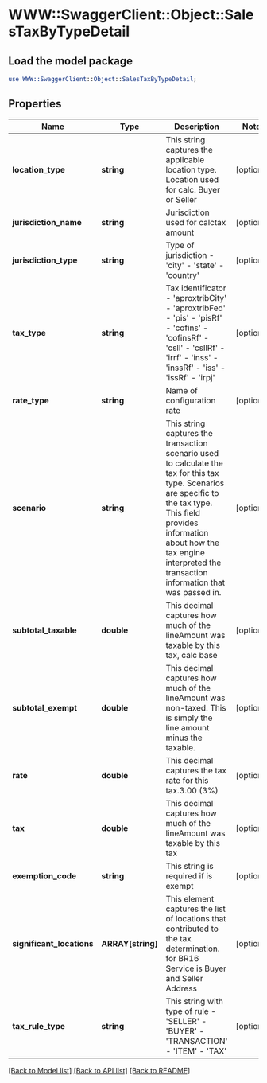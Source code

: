 # WWW::SwaggerClient::Object::SalesTaxByTypeDetail

## Load the model package
```perl
use WWW::SwaggerClient::Object::SalesTaxByTypeDetail;
```

## Properties
Name | Type | Description | Notes
------------ | ------------- | ------------- | -------------
**location_type** | **string** | This string captures the applicable location type. Location used for calc. Buyer or Seller | [optional] 
**jurisdiction_name** | **string** | Jurisdiction used for calctax amount | [optional] 
**jurisdiction_type** | **string** | Type of jurisdiction - &#39;city&#39; - &#39;state&#39; - &#39;country&#39;  | [optional] 
**tax_type** | **string** | Tax identificator - &#39;aproxtribCity&#39; - &#39;aproxtribFed&#39; - &#39;pis&#39; - &#39;pisRf&#39; - &#39;cofins&#39; - &#39;cofinsRf&#39; - &#39;csll&#39; - &#39;csllRf&#39; - &#39;irrf&#39; - &#39;inss&#39; - &#39;inssRf&#39; - &#39;iss&#39; - &#39;issRf&#39; - &#39;irpj&#39;  | [optional] 
**rate_type** | **string** | Name of configuration rate | [optional] 
**scenario** | **string** | This string captures the transaction scenario used to calculate the tax for this tax type. Scenarios are specific to the tax type. This field provides information about how the tax engine interpreted the transaction information that was passed in. | [optional] 
**subtotal_taxable** | **double** | This decimal captures how much of the lineAmount was taxable by this tax, calc base | [optional] 
**subtotal_exempt** | **double** | This decimal captures how much of the lineAmount was non-taxed. This is simply the line amount minus the taxable. | [optional] 
**rate** | **double** | This decimal captures the tax rate for this tax.3.00 (3%) | [optional] 
**tax** | **double** | This decimal captures how much of the lineAmount was taxable by this tax | [optional] 
**exemption_code** | **string** | This string is required if is exempt | [optional] 
**significant_locations** | **ARRAY[string]** | This element captures the list of locations that contributed to the tax determination. for BR16 Service is Buyer and Seller Address | [optional] 
**tax_rule_type** | **string** | This string with type of rule - &#39;SELLER&#39; - &#39;BUYER&#39; - &#39;TRANSACTION&#39; - &#39;ITEM&#39; - &#39;TAX&#39;  | [optional] 

[[Back to Model list]](../README.md#documentation-for-models) [[Back to API list]](../README.md#documentation-for-api-endpoints) [[Back to README]](../README.md)


